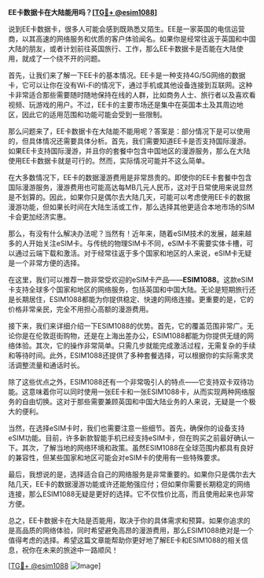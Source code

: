 **EE卡数据卡在大陆能用吗？[[TG💪+ @esim1088](https://t.me/s/esim1088)]**

说到EE卡数据卡，很多人可能会感到既熟悉又陌生。EE是一家英国的电信运营商，以其高速的网络服务和优质的客户体验闻名。如果你是经常往返于英国和中国大陆的朋友，或者计划前往英国旅行、工作，那么EE卡数据卡是否能在大陆使用，就成了一个绕不开的问题。

首先，让我们来了解一下EE卡的基本情况。EE卡是一种支持4G/5G网络的数据卡，它可以让你在没有Wi-Fi的情况下，通过手机或其他设备连接到互联网。这种卡非常适合那些需要随时随地保持在线的人群，比如商务人士、旅行者以及喜欢看视频、玩游戏的用户。不过，EE卡的主要市场还是集中在英国本土及其周边地区，因此它的适用范围和功能可能会受到一些限制。

那么问题来了，EE卡数据卡在大陆能不能用呢？答案是：部分情况下是可以使用的，但具体情况还需要具体分析。首先，我们需要知道EE卡是否支持国际漫游。如果EE卡支持国际漫游，并且你的套餐中包含中国地区的漫游服务，那么在大陆使用EE卡数据卡就是可行的。然而，实际情况可能并不这么简单。

在大多数情况下，EE卡的数据漫游费用是非常昂贵的。即使你的EE卡套餐中包含国际漫游服务，漫游费用也可能高达每MB几元人民币，这对于日常使用来说显然是不划算的。因此，如果你只是偶尔去大陆几天，可能可以考虑使用EE卡的数据漫游功能，但如果长时间在大陆生活或工作，那么选择其他更适合本地市场的SIM卡会更加经济实惠。

那么，有没有什么解决办法呢？当然有！近年来，随着eSIM技术的发展，越来越多的人开始关注eSIM卡。与传统的物理SIM卡不同，eSIM卡不需要实体卡槽，可以通过云端下载和激活。对于经常往返于多个国家和地区的人来说，eSIM卡无疑是一个非常方便的选择。

在这里，我们可以推荐一款非常受欢迎的eSIM卡产品——**ESIM1088**。这款eSIM卡支持全球多个国家和地区的网络服务，包括英国和中国大陆。无论是短期旅行还是长期居住，ESIM1088都能为你提供稳定、快速的网络连接。更重要的是，它的价格非常亲民，完全不用担心高额的漫游费用。

接下来，我们来详细介绍一下ESIM1088的优势。首先，它的覆盖范围非常广。无论你是在伦敦逛街购物，还是在上海出差办公，ESIM1088都能为你提供无缝的网络体验。其次，它的操作非常简单。只需几步就能完成激活过程，无需复杂的手续和等待时间。此外，ESIM1088还提供了多种套餐选择，可以根据你的实际需求灵活调整流量和通话时长。

除了这些优点之外，ESIM1088还有一个非常吸引人的特点——它支持双卡双待功能。这意味着你可以同时使用一张EE卡和一张ESIM1088卡，从而实现两种网络服务的自由切换。这对于那些需要兼顾英国和中国大陆业务的人来说，无疑是一个极大的便利。

当然，在选择eSIM卡时，我们也需要注意一些细节。首先，确保你的设备支持eSIM功能。目前，许多新款智能手机已经支持eSIM卡，但在购买之前最好确认一下。其次，了解当地的网络环境和政策。虽然ESIM1088在全球范围内都具有良好的兼容性，但某些国家和地区可能会对eSIM卡的使用有一些特殊要求。

最后，我想说的是，选择适合自己的网络服务是非常重要的。如果你只是偶尔去大陆几天，EE卡的数据漫游功能或许还能勉强应付；但如果你需要长期稳定的网络连接，那么ESIM1088无疑是更好的选择。它不仅性价比高，而且使用起来也非常方便。

总之，EE卡数据卡在大陆是否能用，取决于你的具体需求和预算。如果你追求的是高品质的网络体验，同时希望避免高昂的漫游费用，那么ESIM1088绝对是一个值得考虑的选择。希望这篇文章能帮助你更好地了解EE卡和ESIM1088的相关信息，祝你在未来的旅途中一路顺风！

[[TG💪+ @esim1088](https://t.me/s/esim1088) ![Image](https://i.postimg.cc/4NQfJmqS/Snipaste-2025-05-13-00-14-12.png)]